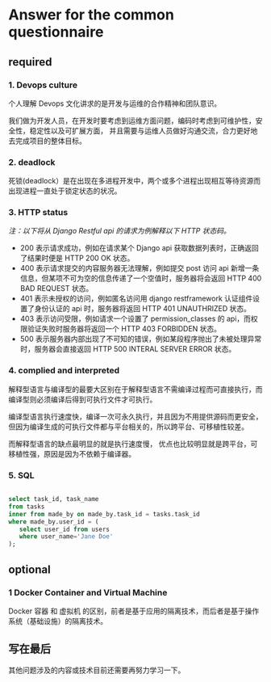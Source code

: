 # Answer for the common questionnaire
 
## required

### 1. Devops culture

个人理解 Devops 文化讲求的是开发与运维的合作精神和团队意识。

我们做为开发人员，在开发时要考虑到运维方面问题，编码时考虑到可维护性，安全性，稳定性以及可扩展方面，
并且需要与运维人员做好沟通交流，合力更好地去完成项目的整体目标。

### 2. deadlock

死锁(deadlock）是在出现在多进程开发中，两个或多个进程出现相互等待资源而出现进程一直处于锁定状态的状况。

### 3. HTTP status

*注：以下将从 Django Restful api 的请求为例解释以下 HTTP 状态码。*

- 200 表示请求成功，例如在请求某个 Django api 获取数据列表时，正确返回了结果时便是 HTTP 200 OK 状态。
- 400 表示请求提交的内容服务器无法理解，例如提交 post 访问 api 新增一条信息，但某项不可为空的信息传递了一个空值时，服务器将会返回 HTTP 400 BAD REQUEST 状态。
- 401 表示未授权的访问，例如匿名访问用 django restframework 认证组件设置了身份认证的 api 时，服务器将返回 HTTP 401 UNAUTHRIZED 状态。
- 403 表示访问受限，例如请求一个设置了 permission_classes 的 api，而权限验证失败时服务器将返回一个 HTTP 403 FORBIDDEN 状态。
- 500 表示服务器内部出现了不可知的错误，例如某段程序抛出了未被处理异常时，服务器会直接返回 HTTP 500 INTERAL SERVER ERROR 状态。

### 4. complied and interpreted

解释型语言与编译型的最要大区别在于解释型语言不需编译过程而可直接执行，而编译型则必须编译后得到可执行文件才可执行。

编译型语言执行速度快，编译一次可永久执行，并且因为不用提供源码而更安全，
但因为编译生成的可执行文件都与平台相关的，所以跨平台、可移植性较差。

而解释型语言的缺点最明显的就是执行速度慢，
优点也比较明显就是跨平台，可移植性强，原因是因为不依赖于编译器。

### 5. SQL 

```sql

select task_id, task_name 
from tasks
inner from made_by on made_by.task_id = tasks.task_id 
where made_by.user_id = (
   select user_id from users 
   where user_name='Jane Doe' 
);

```

## optional

### 1 Docker Container and Virtual Machine

Docker 容器 和 虚拟机 的区别，前者是基于应用的隔离技术，而后者是基于操作系统（基础设施）的隔离技术。
 
 
## 写在最后

其他问题涉及的内容或技术目前还需要再努力学习一下。